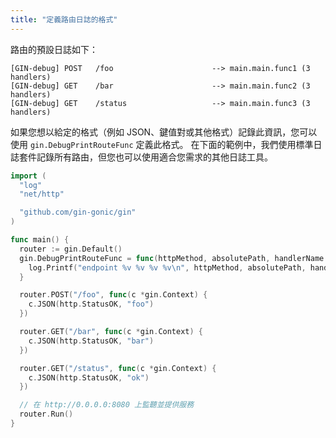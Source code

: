 ```yaml
---
title: "定義路由日誌的格式"
---
```


路由的預設日誌如下：
```
[GIN-debug] POST   /foo                      --> main.main.func1 (3 handlers)
[GIN-debug] GET    /bar                      --> main.main.func2 (3 handlers)
[GIN-debug] GET    /status                   --> main.main.func3 (3 handlers)
```

如果您想以給定的格式（例如 JSON、鍵值對或其他格式）記錄此資訊，您可以使用 `gin.DebugPrintRouteFunc` 定義此格式。
在下面的範例中，我們使用標準日誌套件記錄所有路由，但您也可以使用適合您需求的其他日誌工具。
```go
import (
  "log"
  "net/http"

  "github.com/gin-gonic/gin"
)

func main() {
  router := gin.Default()
  gin.DebugPrintRouteFunc = func(httpMethod, absolutePath, handlerName string, nuHandlers int) {
    log.Printf("endpoint %v %v %v %v\n", httpMethod, absolutePath, handlerName, nuHandlers)
  }

  router.POST("/foo", func(c *gin.Context) {
    c.JSON(http.StatusOK, "foo")
  })

  router.GET("/bar", func(c *gin.Context) {
    c.JSON(http.StatusOK, "bar")
  })

  router.GET("/status", func(c *gin.Context) {
    c.JSON(http.StatusOK, "ok")
  })

  // 在 http://0.0.0.0:8080 上監聽並提供服務
  router.Run()
}
```
